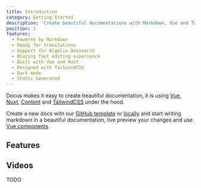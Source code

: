 ```yaml
---
title: Introduction
category: Getting Started
description: 'Create beautiful documentations with Markdown, Vue and TailwindCSS ✨'
position: 1
features:
  - Powered by Markdown
  - Ready for translations
  - Support for Algolia Docsearch
  - Blazing fast editing experience
  - Built with Vue and Nuxt
  - Designed with TailwindCSS
  - Dark mode
  - Static Generated
---
```


Docus makes it easy to create beautiful documentation, it is using [Vue](https://vuejs.org), [Nuxt](https://nuxtjs.org), [Content](https://content.nuxtjs.org) and [TailwindCSS](https://tailwindcss.com) under the hood.

Create a new docs with our [GitHub template](/installation#github-template) or [locally](/installation#download-locally) and start writing markdown in a beautiful documentation, live preview your changes and use [Vue components](/components).

## Features

<list :items="features"></list>

## Videos

TODO
